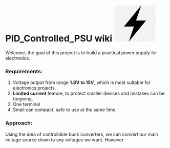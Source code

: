 # **PID_Controlled_PSU wiki**  ![](Images/Power.jpg)
Welcome, the goal of this project is to build a practical power supply for electronics.
### Requirements:
1. Voltage output from range **1.8V to 15V**, which is most suitable for electronics projects.
2. **Limited current** feature, to protect smaller devices and mistakes can be forgiving.
3. One terminal
4. Small can compact, safe to use at the same time.

### Approach:
Using the idea of controllable buck converters, we can convert our main voltage source down to any voltages we want.
However


